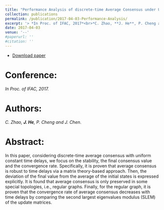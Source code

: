 ```yaml
---
title: "Performance Analysis of discrete-time Average Consensus under Uniform Constant Time Delays"
collection: publications
permalink: /publication/2017-04-03-Performance-Analysis/
excerpt: '> *In Proc. of IFAC, 2017*<br>*C. Zhao, **J. He**, P. Cheng and J. Chen*.'
date: 2017-04-03
venue: '--'
#paperurl: ''
#citation: ''
---
```


- [Download paper](https://www.sciencedirect.com/science/article/pii/S2405896317325752)

Conference:
===
*In Proc. of IFAC, 2017.* 

Authors: 
===
*C. Zhao, **J. He**, P. Cheng and J. Chen*.

Abstract: 
===
In this paper, considering discrete-time average consensus with uniform constant time delays, we focus on the stability, the final consensus value and the convergence rate. Specifically, it is proven that average consensus is robust to time delays via a matrix theory-based approach. Then, the deviation of the final value from the average of the initial states is expressed explicitly. It is found that average consensus is only preserved in some special topologies, i.e., regular graphs. Finally, for the regular graph, it is proven that the convergence rate of average consensus decreases with time delays by comparing the second largest eigenvalues modulus (SLEM) of the update matrices.
